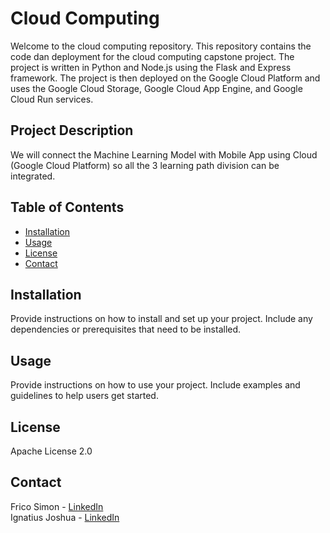 # Cloud Computing

Welcome to the cloud computing repository. This repository contains the code dan deployment for the cloud computing capstone project. The project is written in Python and Node.js using the Flask and Express framework. The project is then deployed on the Google Cloud Platform and uses the Google Cloud Storage, Google Cloud App Engine, and Google Cloud Run services.

## Project Description

We will connect the Machine Learning Model with Mobile App using Cloud (Google Cloud Platform) so all the 3 learning path division can be integrated.

## Table of Contents

- [Installation](#installation)
- [Usage](#usage)
- [License](#license)
- [Contact](#Contact)

## Installation

Provide instructions on how to install and set up your project. Include any dependencies or prerequisites that need to be installed.

## Usage

Provide instructions on how to use your project. Include examples and guidelines to help users get started.

## License

Apache License 2.0

## Contact

Frico Simon - [LinkedIn](https://www.linkedin.com/in/fricosimon/)  
Ignatius Joshua - [LinkedIn](https://www.linkedin.com/in/ignatius-joshua/)
